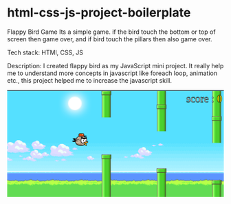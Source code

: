 # html-css-js-project-boilerplate
Flappy Bird Game
    Its a simple game. if the bird touch the bottom or top of screen then game over, and if bird touch the pillars then also game over.

Tech stack:
    HTMl, CSS, JS

Description:
    I created flappy bird as my JavaScript mini project.
    It really help me to understand more concepts in javascript like foreach loop, animation etc., this project helped me to increase the javascript skill.

![preview img](/img/Screenshot%20from%202022-05-11%2017-48-52.png)